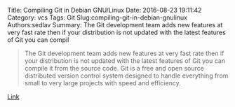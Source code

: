 Title: Compiling Git in Debian GNU/Linux
Date: 2016-08-23 19:11:42
Category: vcs
Tags: Git
Slug:compiling-git-in-debian-gnulinux
Authors:sedlav
Summary: The Git development team adds new features at very fast rate then if your distribution is not updated with the latest features of Git you can compil

> The Git development team adds new features at very fast rate then if your distribution is not updated with the latest features of Git you can compile it from the source code.
Git is a free and open source distributed version control system designed to handle everything from small to very large projects with speed and efficiency.

[Link](http://www.librebyte.net/en/gnulinux/compiling-git-in-debian-gnulinux/)

